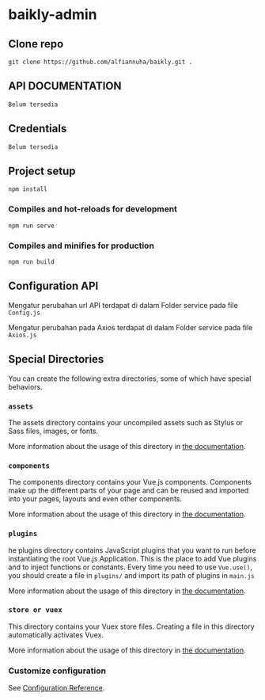 # baikly-admin

## Clone repo
```
git clone https://github.com/alfiannuha/baikly.git .
```

## API DOCUMENTATION
```
Belum tersedia
```

## Credentials
```
Belum tersedia
```

## Project setup
```
npm install
```

### Compiles and hot-reloads for development
```
npm run serve
```

### Compiles and minifies for production
```
npm run build
```


## Configuration API

Mengatur perubahan url API terdapat di dalam Folder service pada file `Config.js`

Mengatur perubahan pada Axios terdapat di dalam Folder service pada file `Axios.js`

## Special Directories

You can create the following extra directories, some of which have special behaviors.

### `assets`

The assets directory contains your uncompiled assets such as Stylus or Sass files, images, or fonts.

More information about the usage of this directory in [the documentation](https://cli.vuejs.org/guide/html-and-static-assets.html).

### `components`

The components directory contains your Vue.js components. Components make up the different parts of your page and can be reused and imported into your pages, layouts and even other components.

More information about the usage of this directory in [the documentation](https://vuejs.org/v2/guide/components.html).

### `plugins`

he plugins directory contains JavaScript plugins that you want to run before instantiating the root Vue.js Application. This is the place to add Vue plugins and to inject functions or constants. Every time you need to use `Vue.use()`, you should create a file in `plugins/` and import its path of plugins in `main.js`

More information about the usage of this directory in [the documentation](https://vuejs.org/v2/guide/plugins.html).

### `store or vuex`

This directory contains your Vuex store files. Creating a file in this directory automatically activates Vuex.

More information about the usage of this directory in [the documentation](https://vuex.vuejs.org/guide/).

### Customize configuration
See [Configuration Reference](https://cli.vuejs.org/config/).

